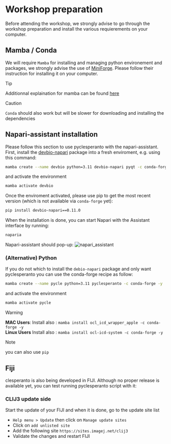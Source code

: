 # Workshop preparation

Before attending the workshop, we strongly advise to go through the workshop preparation and install the various requierements on your computer.

## Mamba / Conda

We will require `Mamba` for installing and managing python environement and packages, we strongly advise the use of [MiniForge](). Please follow their instruction for installing it on your computer. 

> [!TIP] 
> Additionnal explaination for mamba can be found [here](https://biapol.github.io/blog/mara_lampert/getting_started_with_mambaforge_and_python/readme.html)

> [!CAUTION] 
> `Conda` should also work but will be slower for downloading and installing the dependencies

## Napari-assistant installation

Please follow this section to use pyclesperanto with the napari-assistant.
First, install the [devbio-napari](https://github.com/haesleinhuepf/devbio-napari) package into a fresh enviroment, e.g. using this command:

```bash
mamba create --name devbio python=3.11 devbio-napari pyqt -c conda-forge -y
```
and activate the environment
```bash
mamba activate devbio
```
Once the enviroment activated, please use pip to get the most recent version (which is not available via `conda-forge` yet):
```bash
pip install devbio-napari==0.11.0
```
When the installation is done, you can start Napari with the Assistant interface by running:
```bash
naparia
```
Napari-assistant should pop-up:
![napari_assistant](https://github.com/haesleinhuepf/devbio-napari/raw/master/docs/screenshot.png)

### (Alternative) Python 

If you do not which to install the `debio-napari` package and only want pyclesperanto you can use the conda-forge recipe as follow:
```bash
mamba create --name pycle python=3.11 pyclesperanto -c conda-forge -y
```
and activate the environment
```bash
mamba activate pycle
```

> [!WARNING]   
> __MAC Users__: Install also : `mamba install ocl_icd_wrapper_apple -c conda-forge -y`  
> __Linux Users__ Install also : `mamba install ocl-icd-system -c conda-forge -y`  

> [!NOTE]   
> you can also use `pip` 

## Fiji

clesperanto is also being developed in FIJI. Although no proper release is available yet, you can test running pyclesperanto script with it:

### CLIJ3 update side

Start the update of your FIJI and when it is done, go to the update site list
- `Help menu > Update` then click on `Manage update sites`
- Click on `add unlisted site`
- Add the following site `https://sites.imagej.net/clij3` 
- Validate the changes and restart FIJI


